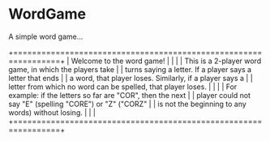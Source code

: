 # WordGame
A simple word game...

+================================================================+
| Welcome to the word game!                                      |
|                                                                |
| This is a 2-player word game, in which the players take        |
| turns saying a letter. If a player says a letter that ends     |
| a word, that player loses. Similarly, if a player says a       |
| letter from which no word can be spelled, that player loses.   |
|                                                                |
| For example: if the letters so far are "COR", then the next    |
| player could not say "E" (spelling "CORE") or "Z" ("CORZ"      |
| is not the beginning to any words) without losing.             |
|                                                                |
+================================================================+
